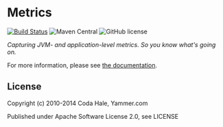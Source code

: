 Metrics
=======

[![Build Status](https://img.shields.io/travis/dropwizard/metrics.svg?style=flat-square)](https://travis-ci.org/dropwizard/metrics)
![Maven Central](https://img.shields.io/maven-central/v/io.dropwizard.metrics/metrics-core.svg?style=flat-square)
![GitHub license](https://img.shields.io/github/license/dropwizard/metrics.svg?style=flat-square)

*Capturing JVM- and application-level metrics. So you know what's going on.*

For more information, please see [the documentation](http://dropwizard.github.io/metrics/).


License
-------

Copyright (c) 2010-2014 Coda Hale, Yammer.com

Published under Apache Software License 2.0, see LICENSE
